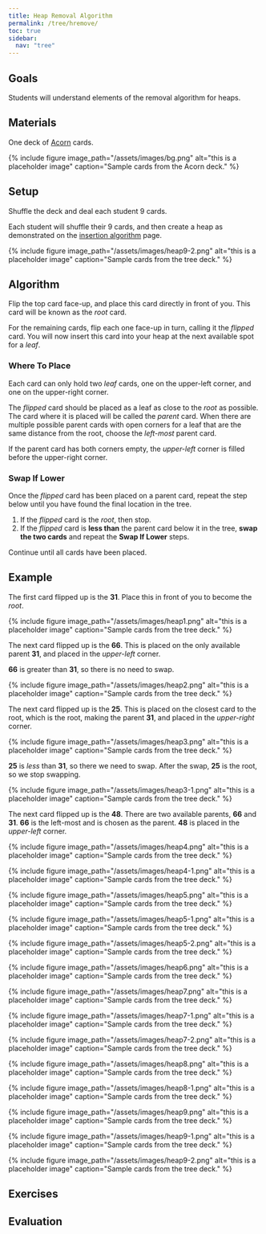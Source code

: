 ```yaml
---
title: Heap Removal Algorithm
permalink: /tree/hremove/
toc: true
sidebar:
  nav: "tree"
---
```


## Goals

Students will understand elements of the removal algorithm
for heaps.

## Materials

One deck of [Acorn]({{site.baseurl}}/tree) cards.

{% include figure image_path="/assets/images/bg.png" alt="this is a placeholder image" caption="Sample cards from the Acorn deck." %}

## Setup

Shuffle the deck and deal each student 9 cards.

Each student will shuffle their 9 cards, and then create a
heap as demonstrated on the
[insertion algorithm]({{site.baseurl}}/tree/hinsertion) page.

{% include figure image_path="/assets/images/heap9-2.png" alt="this is a placeholder image" caption="Sample cards from the tree deck." %}

## Algorithm

Flip the top card face-up, and place this card directly
in front of you. This card will be known as the *root* card.

For the remaining cards, flip each one face-up in turn,
calling it the *flipped* card. You will now insert this
card into your heap at the next available spot for a *leaf*.

### Where To Place

Each card can only hold two *leaf* cards, one on the upper-left corner,
and one on the upper-right corner.

The *flipped* card should be placed as a leaf as close to the *root* as possible.
The card where it is placed will be called the *parent* card.
When there are multiple possible parent cards with open corners for a leaf that
are the same distance from the root, choose the *left-most* parent card.

If the parent card has both corners empty, the *upper-left* corner is filled
before the upper-right corner.

### Swap If Lower

Once the *flipped* card has been placed on a parent card, repeat the step
below until you have found the final location in the tree.

1. If the *flipped* card is the *root*, then stop.
2. If the *flipped* card is **less than** the parent card below it in
  the tree, **swap the two cards** and repeat the **Swap If Lower** steps.

Continue until all cards have been placed.

## Example

The first card flipped up is the **31**. Place this in front of you
to become the *root*.

{% include figure image_path="/assets/images/heap1.png" alt="this is a placeholder image" caption="Sample cards from the tree deck." %}

The next card flipped up is the **66**. This is placed on the only
available parent **31**, and placed in the *upper-left* corner.

**66** is
greater than **31**, so there is no need to swap.

{% include figure image_path="/assets/images/heap2.png" alt="this is a placeholder image" caption="Sample cards from the tree deck." %}

The next card flipped up is the **25**. This is placed on the closest
card to the root, which is the root, making the parent **31**,
and placed in the *upper-right* corner.

{% include figure image_path="/assets/images/heap3.png" alt="this is a placeholder image" caption="Sample cards from the tree deck." %}

**25** is
*less* than **31**, so there we need to swap. After the swap, **25** is the root, so
we stop swapping.

{% include figure image_path="/assets/images/heap3-1.png" alt="this is a placeholder image" caption="Sample cards from the tree deck." %}

The next card flipped up is the **48**. There are two
available parents, **66** and **31**. **66** is the left-most and is
chosen as the parent. **48** is placed in the *upper-left* corner.

{% include figure image_path="/assets/images/heap4.png" alt="this is a placeholder image" caption="Sample cards from the tree deck." %}

{% include figure image_path="/assets/images/heap4-1.png" alt="this is a placeholder image" caption="Sample cards from the tree deck." %}

{% include figure image_path="/assets/images/heap5.png" alt="this is a placeholder image" caption="Sample cards from the tree deck." %}

{% include figure image_path="/assets/images/heap5-1.png" alt="this is a placeholder image" caption="Sample cards from the tree deck." %}

{% include figure image_path="/assets/images/heap5-2.png" alt="this is a placeholder image" caption="Sample cards from the tree deck." %}

{% include figure image_path="/assets/images/heap6.png" alt="this is a placeholder image" caption="Sample cards from the tree deck." %}

{% include figure image_path="/assets/images/heap7.png" alt="this is a placeholder image" caption="Sample cards from the tree deck." %}

{% include figure image_path="/assets/images/heap7-1.png" alt="this is a placeholder image" caption="Sample cards from the tree deck." %}

{% include figure image_path="/assets/images/heap7-2.png" alt="this is a placeholder image" caption="Sample cards from the tree deck." %}

{% include figure image_path="/assets/images/heap8.png" alt="this is a placeholder image" caption="Sample cards from the tree deck." %}

{% include figure image_path="/assets/images/heap8-1.png" alt="this is a placeholder image" caption="Sample cards from the tree deck." %}

{% include figure image_path="/assets/images/heap9.png" alt="this is a placeholder image" caption="Sample cards from the tree deck." %}

{% include figure image_path="/assets/images/heap9-1.png" alt="this is a placeholder image" caption="Sample cards from the tree deck." %}

{% include figure image_path="/assets/images/heap9-2.png" alt="this is a placeholder image" caption="Sample cards from the tree deck." %}

## Exercises


## Evaluation
